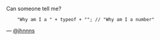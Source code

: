 Can someone tell me?

```
    "Why am I a " + typeof + ""; // "Why am I a number"
```

— [@jhnnns][1]

[1]:https://twitter.com/jhnnns
